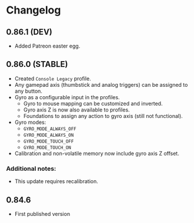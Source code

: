 # Changelog

## 0.86.1 (DEV)
- Added Patreon easter egg.

## 0.86.0 (STABLE)
- Created `Console Legacy` profile.
- Any gamepad axis (thumbstick and analog triggers) can be assigned to any button.
- Gyro as a configurable input in the profiles.
    - Gyro to mouse mapping can be customized and inverted.
    - Gyro axis Z is now also available to profiles.
    - Foundations to assign any action to gyro axis (still not functional).
- Gyro modes:
  - `GYRO_MODE_ALWAYS_OFF`
  - `GYRO_MODE_ALWAYS_ON`
  - `GYRO_MODE_TOUCH_OFF`
  - `GYRO_MODE_TOUCH_ON`
- Calibration and non-volatile memory now include gyro axis Z offset.

### Additional notes:
- This update requires recalibration.

## 0.84.6
- First published version
